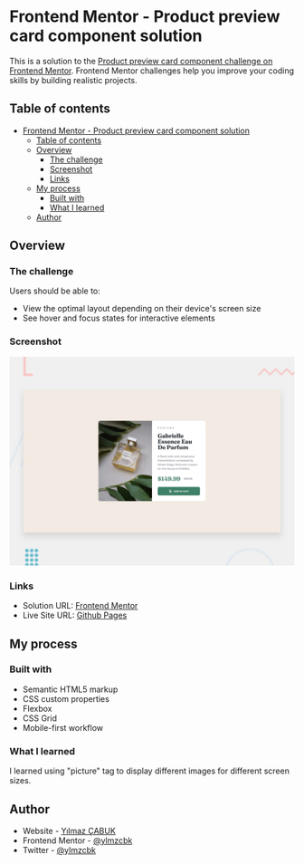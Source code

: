 # Frontend Mentor - Product preview card component solution

This is a solution to the [Product preview card component challenge on Frontend Mentor](https://www.frontendmentor.io/challenges/product-preview-card-component-GO7UmttRfa). Frontend Mentor challenges help you improve your coding skills by building realistic projects.

## Table of contents

- [Frontend Mentor - Product preview card component solution](#frontend-mentor---product-preview-card-component-solution)
  - [Table of contents](#table-of-contents)
  - [Overview](#overview)
    - [The challenge](#the-challenge)
    - [Screenshot](#screenshot)
    - [Links](#links)
  - [My process](#my-process)
    - [Built with](#built-with)
    - [What I learned](#what-i-learned)
  - [Author](#author)


## Overview

### The challenge

Users should be able to:

- View the optimal layout depending on their device's screen size
- See hover and focus states for interactive elements

### Screenshot

![](./design/desktop-preview.jpg)

### Links

- Solution URL: [Frontend Mentor](https://www.frontendmentor.io/solutions/product-preview-card-component-BevEShtiIy)
- Live Site URL: [Github Pages](https://ylmzcbk.github.io/product-preview-card-component/)

## My process

### Built with

- Semantic HTML5 markup
- CSS custom properties
- Flexbox
- CSS Grid
- Mobile-first workflow

### What I learned

I learned using "picture" tag to display different images for different screen sizes.

## Author

- Website - [Yılmaz ÇABUK](https://ylmzcbk.github.io/)
- Frontend Mentor - [@ylmzcbk](https://www.frontendmentor.io/profile/ylmzcbk)
- Twitter - [@ylmzcbk](https://www.twitter.com/ylmzcbk)